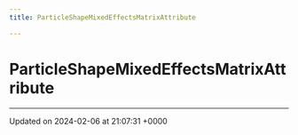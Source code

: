 ```yaml
---
title: ParticleShapeMixedEffectsMatrixAttribute

---
```


# ParticleShapeMixedEffectsMatrixAttribute





-------------------------------

Updated on 2024-02-06 at 21:07:31 +0000